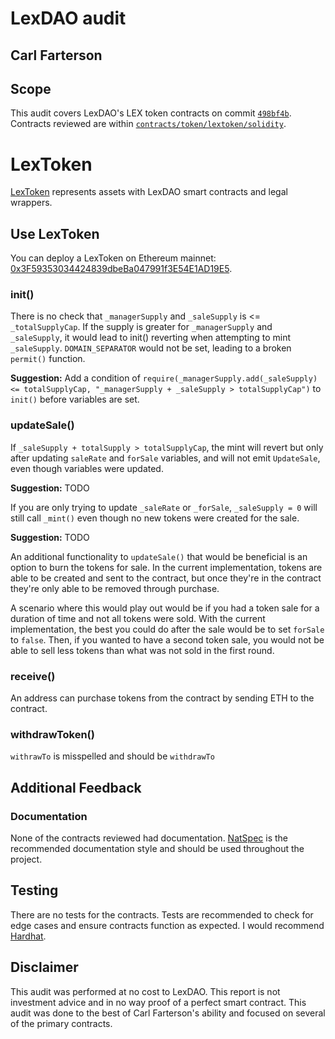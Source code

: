 # LexDAO audit
## Carl Farterson

## Scope
This audit covers LexDAO's LEX token contracts on commit [`498bf4b`](https://github.com/lexDAO/LexCorpus/tree/498bf4b50ae5f6c4719998346f6f5a54ba273537).  Contracts reviewed are within [`contracts/token/lextoken/solidity`](https://github.com/lexDAO/LexCorpus/tree/498bf4b50ae5f6c4719998346f6f5a54ba273537/contracts/token/lextoken/solidity).

# LexToken

[LexToken](https://github.com/lexDAO/LexToken) represents assets with LexDAO smart contracts and legal wrappers.

## Use LexToken

You can deploy a LexToken on Ethereum mainnet: [0x3F59353034424839dbeBa047991f3E54E1AD19E5](https://etherscan.io/address/0x3F59353034424839dbeBa047991f3E54E1AD19E5#code). 


### init()

There is no check that `_managerSupply` and `_saleSupply` is <= `_totalSupplyCap`.  If the supply is greater for `_managerSupply` and `_saleSupply`, it would lead to init() reverting when attempting to mint `_saleSupply`.  `DOMAIN_SEPARATOR` would not be set, leading to a broken `permit()` function.

__Suggestion:__ Add a condition of `require(_managerSupply.add(_saleSupply) <= totalSupplyCap, "_managerSupply + _saleSupply > totalSupplyCap")` to `init()` before variables are set.


### updateSale()

If `_saleSupply + totalSupply > totalSupplyCap`, the mint will revert but only after updating `saleRate` and `forSale` variables, and will not emit `UpdateSale`, even though variables were updated.

__Suggestion:__ TODO 

If you are only trying to update `_saleRate` or `_forSale`, `_saleSupply = 0` will still call `_mint()` even though no new tokens were created for the sale.

__Suggestion:__ TODO


An additional functionality to `updateSale()` that would be beneficial is an option to burn the tokens for sale.  In the current implementation, tokens are able to be created and sent to the contract, but once they're in the contract they're only able to be removed through purchase.

A scenario where this would play out would be if you had a token sale for a duration of time and not all tokens were sold.  With the current implementation, the best you could do after the sale would be to set `forSale` to `false`.  Then, if you wanted to have a second token sale, you would not be able to sell less tokens than what was not sold in the first round.





### receive()
An address can purchase tokens from the contract by sending ETH to the contract.  



### withdrawToken()
`withrawTo` is misspelled and should be `withdrawTo` 



## Additional Feedback

### Documentation
None of the contracts reviewed had documentation.  [NatSpec](https://solidity.readthedocs.io/en/latest/natspec-format.html#natspec) is the recommended documentation style and should be used throughout the project.

## Testing
There are no tests for the contracts.  Tests are recommended to check for edge cases and ensure contracts function as expected.  I would recommend [Hardhat](https://hardhat.org).


## Disclaimer
This audit was performed at no cost to LexDAO.  This report is not investment advice and in no way proof of a perfect smart contract.  This audit was done to the best of Carl Farterson's ability and focused on several of the primary contracts.

